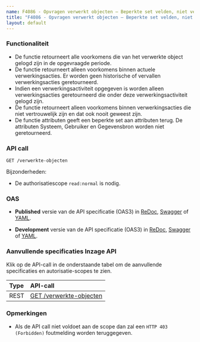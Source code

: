 ```yaml
---
name: F4086 - Opvragen verwerkt objecten – Beperkte set velden, niet vertrouwelijk
title: "F4086 - Opvragen verwerkt objecten – Beperkte set velden, niet vertrouwelijk"
layout: default
---
```


### Functionaliteit

* De functie retourneert alle voorkomens die van het verwerkte object gelogd zijn in de opgevraagde periode.
* De functie retourneert alleen voorkomens binnen actuele verwerkingsacties. Er worden geen historische of vervallen verwerkingsacties geretourneerd.
* Indien een verwerkingsactiviteit opgegeven is worden alleen verwerkingsacties geretourneerd die onder deze verwerkingsactiviteit gelogd zijn.
* De functie retourneert alleen voorkomens binnen verwerkingsacties die niet vertrouwelijk zijn en dat ook nooit geweest zijn. 
* De functie attributen geeft een beperkte set aan attributen terug. De attributen Systeem, Gebruiker en Gegevensbron worden niet geretourneerd.

### API call

`GET /verwerkte-objecten`

Bijzonderheden:
* De authorisatiescope `read:normal` is nodig.

### OAS

- **Published** versie van de API specificatie (OAS3) in
  [ReDoc](http://redocly.github.io/redoc/?url=https://raw.githubusercontent.com/VNG-Realisatie/gemma-verwerkingenlogging/master/docs/_content/api-read/oas-specification/logging-verwerkingen-api/openapi.yaml),
  [Swagger](https://petstore.swagger.io/?url=https://raw.githubusercontent.com/VNG-Realisatie/gemma-verwerkingenlogging/master/docs/_content/api-read/oas-specification/logging-verwerkingen-api/openapi.yaml) of
  [YAML](https://raw.githubusercontent.com/VNG-Realisatie/gemma-verwerkingenlogging/master/docs/_content/api-read/oas-specification/logging-verwerkingen-api/openapi.yaml).

- **Development** versie van de API specificatie (OAS3) in
  [ReDoc](http://redocly.github.io/redoc/?url=https://raw.githubusercontent.com/VNG-Realisatie/gemma-verwerkingenlogging/develop/docs/_content/api-read/oas-specification/logging-verwerkingen-api/openapi.yaml),
  [Swagger](https://petstore.swagger.io/?url=https://raw.githubusercontent.com/VNG-Realisatie/gemma-verwerkingenlogging/develop/docs/_content/api-read/oas-specification/logging-verwerkingen-api/openapi.yaml) of
  [YAML](https://raw.githubusercontent.com/VNG-Realisatie/gemma-verwerkingenlogging/develop/docs/_content/api-read/oas-specification/logging-verwerkingen-api/openapi.yaml).
  
### Aanvullende specificaties Inzage API

Klik op de API-call in de onderstaande tabel om de aanvullende specificaties en autorisatie-scopes te zien.

| Type | API-call |
| :---- | :------- |
| REST | [GET /verwerkte-objecten](../../../api-read/aanvullendespecificatie-verwerkteobjecten-get.md) |

### Opmerkingen
- Als de API call niet voldoet aan de scope dan zal een `HTTP 403 (Forbidden)` foutmelding worden teruggegeven.
